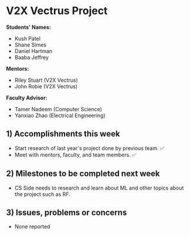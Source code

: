 # V2X Vectrus Project
**Students' Names:**

  * Kush Patel
  * Shane Simes
  * Daniel Hartman
  * Baaba Jeffrey

**Mentors:**
  
  * Riley Stuart (V2X Vectrus)
  * John Robie (V2X Vectrus)

**Faculty Advisor:**
  
  * Tamer Nadeem (Computer Science)
  * Yanxiao Zhao (Electrical Engineering)

## 1) Accomplishments this week ##
   - Start research of last year's project done by previous team. ✅
   - Meet with mentors, faculty, and team members. ✅

## 2) Milestones to be completed next week ##
   - CS Side needs to research and learn about ML and other topics about the project such as RF.

## 3) Issues, problems or concerns ##
   - None reported
